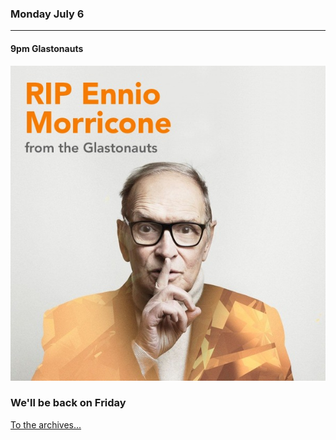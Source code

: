 ### Monday July 6
---

#### 9pm Glastonauts
![cover art](assets/owner/images/20200706-9pm.jpeg)


### We'll be back on Friday

[To the archives...](archive.html)